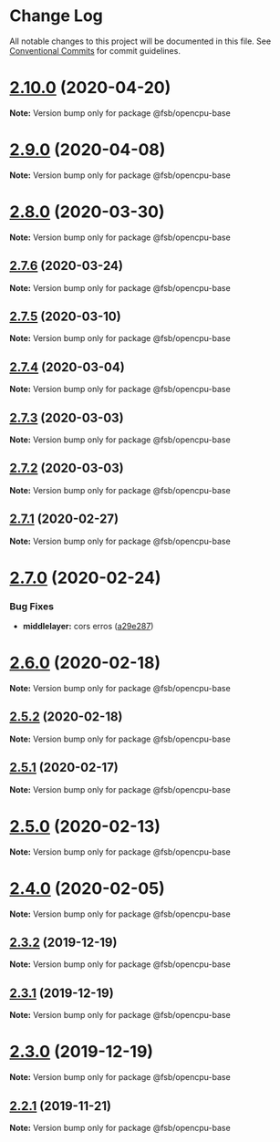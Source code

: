 # Change Log

All notable changes to this project will be documented in this file.
See [Conventional Commits](https://conventionalcommits.org) for commit guidelines.

# [2.10.0](https://github.com/technologiestiftung/flusshygiene-opencpu-base/compare/v2.9.0...v2.10.0) (2020-04-20)

**Note:** Version bump only for package @fsb/opencpu-base





# [2.9.0](https://github.com/technologiestiftung/flusshygiene-opencpu-base/compare/v2.8.0...v2.9.0) (2020-04-08)

**Note:** Version bump only for package @fsb/opencpu-base





# [2.8.0](https://github.com/technologiestiftung/flusshygiene-opencpu-base/compare/v2.7.6...v2.8.0) (2020-03-30)

**Note:** Version bump only for package @fsb/opencpu-base





## [2.7.6](https://github.com/technologiestiftung/flusshygiene-opencpu-base/compare/v2.7.5...v2.7.6) (2020-03-24)

**Note:** Version bump only for package @fsb/opencpu-base





## [2.7.5](https://github.com/technologiestiftung/flusshygiene-opencpu-base/compare/v2.7.4...v2.7.5) (2020-03-10)

**Note:** Version bump only for package @fsb/opencpu-base





## [2.7.4](https://github.com/technologiestiftung/flusshygiene-opencpu-base/compare/v2.7.3...v2.7.4) (2020-03-04)

**Note:** Version bump only for package @fsb/opencpu-base





## [2.7.3](https://github.com/technologiestiftung/flusshygiene-opencpu-base/compare/v2.7.1...v2.7.3) (2020-03-03)

**Note:** Version bump only for package @fsb/opencpu-base





## [2.7.2](https://github.com/technologiestiftung/flusshygiene-opencpu-base/compare/v2.7.1...v2.7.2) (2020-03-03)

**Note:** Version bump only for package @fsb/opencpu-base





## [2.7.1](https://github.com/technologiestiftung/flusshygiene-opencpu-base/compare/v2.7.0...v2.7.1) (2020-02-27)

**Note:** Version bump only for package @fsb/opencpu-base





# [2.7.0](https://github.com/technologiestiftung/flusshygiene-opencpu-base/compare/v2.6.0...v2.7.0) (2020-02-24)


### Bug Fixes

* **middlelayer:** cors erros ([a29e287](https://github.com/technologiestiftung/flusshygiene-opencpu-base/commit/a29e2875ec19c7f7c5957317ec582bc3df505055))





# [2.6.0](https://github.com/technologiestiftung/flusshygiene-opencpu-base/compare/v2.5.2...v2.6.0) (2020-02-18)

**Note:** Version bump only for package @fsb/opencpu-base





## [2.5.2](https://github.com/technologiestiftung/flusshygiene-opencpu-base/compare/v2.5.1...v2.5.2) (2020-02-18)

**Note:** Version bump only for package @fsb/opencpu-base





## [2.5.1](https://github.com/technologiestiftung/flusshygiene-opencpu-base/compare/v2.5.0...v2.5.1) (2020-02-17)

**Note:** Version bump only for package @fsb/opencpu-base





# [2.5.0](https://github.com/technologiestiftung/flusshygiene-opencpu-base/compare/v2.4.0...v2.5.0) (2020-02-13)

**Note:** Version bump only for package @fsb/opencpu-base





# [2.4.0](https://github.com/technologiestiftung/flusshygiene-opencpu-base/compare/v2.3.2...v2.4.0) (2020-02-05)

**Note:** Version bump only for package @fsb/opencpu-base





## [2.3.2](https://github.com/technologiestiftung/flusshygiene-opencpu-base/compare/v2.3.1...v2.3.2) (2019-12-19)

**Note:** Version bump only for package @fsb/opencpu-base





## [2.3.1](https://github.com/technologiestiftung/flusshygiene-opencpu-base/compare/v2.3.0...v2.3.1) (2019-12-19)

**Note:** Version bump only for package @fsb/opencpu-base





# [2.3.0](https://github.com/technologiestiftung/flusshygiene-opencpu-base/compare/v2.2.1...v2.3.0) (2019-12-19)

**Note:** Version bump only for package @fsb/opencpu-base





## [2.2.1](https://github.com/technologiestiftung/flusshygiene-opencpu-base/compare/v2.2.0...v2.2.1) (2019-11-21)

**Note:** Version bump only for package @fsb/opencpu-base

